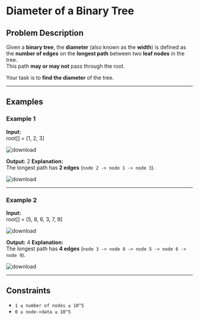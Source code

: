 # Diameter of a Binary Tree

## Problem Description
Given a **binary tree**, the **diameter** (also known as the **width**) is defined as the **number of edges** on the **longest path** between two **leaf nodes** in the tree.  
This path **may or may not** pass through the root.

Your task is to **find the diameter** of the tree.

---

## Examples

### Example 1
**Input:**  
root[] = [1, 2, 3]

![download](https://github.com/user-attachments/assets/cfa626e7-d691-49aa-ac90-316ad75d4ab7)

**Output:**  2
**Explanation:**  
The longest path has **2 edges** (`node 2 -> node 1 -> node 3`).

![download](https://github.com/user-attachments/assets/eb5e2831-a7f8-4758-b47b-edf9236365e6)

---

### Example 2
**Input:**  
root[] = [5, 8, 6, 3, 7, 9]

![download](https://github.com/user-attachments/assets/d404b629-a82b-43c4-a4c7-006d874a2e79)

**Output:**  4
**Explanation:**  
The longest path has **4 edges** (`node 3 -> node 8 -> node 5 -> node 6 -> node 9`).

![download](https://github.com/user-attachments/assets/883a2cb7-6882-4ebb-925a-9ea1767c9e22)

---

## Constraints
- `1 ≤ number of nodes ≤ 10^5`
- `0 ≤ node->data ≤ 10^5`



